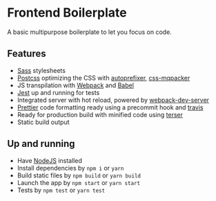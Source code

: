 # Frontend Boilerplate

A basic multipurpose boilerplate to let you focus on code.

## Features

* [Sass][sass] stylesheets
* [Postcss][postcss] optimizing the CSS with [autoprefixer][autoprefixer], [css-mqpacker][css-mqpacker]
* JS transpilation with [Webpack][webpack] and [Babel][babel]
* [Jest][jest] up and running for tests
* Integrated server with hot reload, powered by [webpack-dev-server][webpack-dev-server]
* [Prettier][jest] code formatting ready using a precommit hook and [travis][travis]
* Ready for production build with minified code using [terser][terser]
* Static build output


## Up and running

* Have [NodeJS][nodejs] installed
* Install dependencies by `npm i` or `yarn`
* Build static files by `npm build` or `yarn build`
* Launch the app by `npm start` or `yarn start`
* Tests by `npm test` or `yarn test`


[nodejs]: https://nodejs.org
[yarn]: https://yarnpkg.com
[sass]: https://sass-lang.com/
[postcss]: https://postcss.org/
[autoprefixer]: https://github.com/postcss/autoprefixer
[css-mqpacker]: https://github.com/hail2u/node-css-mqpacker
[webpack]: https://webpack.js.org/
[babel]: https://babeljs.io/
[jest]: https://jestjs.io/
[prettier]: https://prettier.io/
[travis]: https://travis-ci.com/
[terser]: https://github.com/webpack-contrib/terser-webpack-plugin
[webpack-dev-server]: https://github.com/webpack/webpack-dev-server
